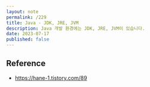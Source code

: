 ```yaml
---
layout: note
permalink: /229
title: Java - JDK, JRE, JVM
description: Java 개발 환경에는 JDK, JRE, JVM이 있습니다.
date: 2023-07-17
published: false
---
```





## Reference

- <https://hane-1.tistory.com/89>

